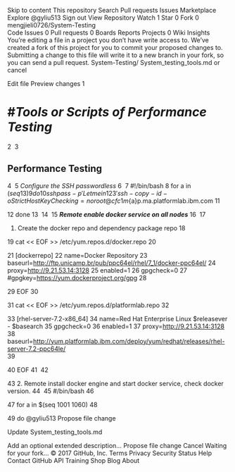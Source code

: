 Skip to content
This repository
Search
Pull requests
Issues
Marketplace
Explore
 @gyliu513
 Sign out
View Repository
 Watch 1
  Star 0  Fork 0 mengjieli0726/System-Testing  
 Code
 Issues 0
 Pull requests 0
 Boards
 Reports
 Projects 0
 Wiki
 Insights
You’re editing a file in a project you don’t have write access to. We’ve created a fork of this project for you to commit your proposed changes to. Submitting a change to this file will write it to a new branch in your fork, so you can send a pull request.
System-Testing/ 
System_testing_tools.md
   or cancel
    
 Edit file    Preview changes
1
# #_Tools or Scripts of Performance Testing_
2
​
3
## Performance Testing
4
​
5
_Configure the SSH passwordless_
6
​
7
                #!/bin/bash
8
                for a in $(seq 1 3)
9
                do
10
                       sshpass -p 'Letmein123' ssh-copy-id -o StrictHostKeyChecking=no  root@cfc1m${a}p.ma.platformlab.ibm.com
11
                
12
                done
13
​
14
​
15
_**Remote enable docker service on all nodes**_
16
​
17
   1. Create the docker repo and dependency package repo
18
                        
19
                        cat << EOF >> /etc/yum.repos.d/docker.repo
20
                        
21
                        [dockerrepo]
22
                        name=Docker Repository
23
                        baseurl=http://ftp.unicamp.br/pub/ppc64el/rhel/7_1/docker-ppc64el/
24
                        proxy=http://9.21.53.14:3128
25
                        enabled=1
26
                        gpgcheck=0
27
                        #gpgkey=https://yum.dockerproject.org/gpg
28
                        
29
                        EOF
30
                        
31
                        cat << EOF >> /etc/yum.repos.d/platformlab.repo
32
                                
33
                        [rhel-server-7.2-x86_64]
34
                        name=Red Hat Enterprise Linux $releasever - $basearch
35
                        gpgcheck=0
36
                        enabled=1
37
                        proxy=http://9.21.53.14:3128
38
                        baseurl=http://yum.platformlab.ibm.com/deploy/yum/redhat/releases/rhel-server-7.2-ppc64le/              
39
                
40
                        EOF
41
​
42
                
43
  2. Remote install docker engine and start docker service, check docker version.
44
​
45
                        #/bin/bash
46
                        
47
                        for a in $(seq 1001 1060)
48
                        
49
                        do
@gyliu513
Propose file change

Update System_testing_tools.md

Add an optional extended description…
Propose file change  Cancel 
 Waiting for your fork…
© 2017 GitHub, Inc.
Terms
Privacy
Security
Status
Help
Contact GitHub
API
Training
Shop
Blog
About
